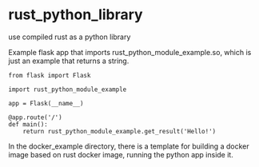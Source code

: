 # rust_python_library
use compiled rust as a python library

Example flask app that imports rust_python_module_example.so, which is just an example that returns a string.

```
from flask import Flask

import rust_python_module_example

app = Flask(__name__)

@app.route('/')
def main():
    return rust_python_module_example.get_result('Hello!')
```

In the docker_example directory, there is a template for building a docker image based on rust docker image, running the python app inside it.
